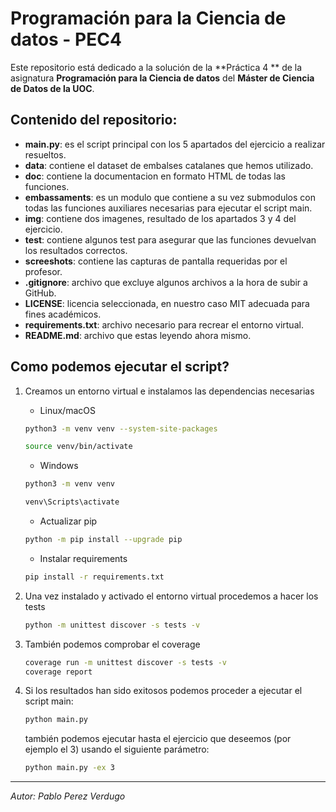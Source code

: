 # Programación para la Ciencia de datos - PEC4

 Este repositorio está dedicado a la solución de la **Práctica 4 ** de la asignatura **Programación para la Ciencia de datos** del **Máster de Ciencia de Datos de la UOC**.
 
## Contenido del repositorio:
- **main.py**: es el script principal con los 5 apartados del ejercicio a realizar resueltos.
- **data**: contiene el dataset de embalses catalanes que hemos utilizado.
- **doc**: contiene la documentacion en formato HTML de todas las funciones.
- **embassaments**: es un modulo que contiene a su vez submodulos con todas las funciones auxiliares necesarias para ejecutar el script main.
- **img**: contiene dos imagenes, resultado de los apartados 3 y 4 del ejercicio.
- **test**: contiene algunos test para asegurar que las funciones devuelvan los resultados correctos.
- **screeshots**: contiene las capturas de pantalla requeridas por el profesor.
- **.gitignore**: archivo que excluye algunos archivos a la hora de subir a GitHub.
- **LICENSE**: licencia seleccionada, en nuestro caso MIT adecuada para fines académicos.
- **requirements.txt**: archivo necesario para recrear el entorno virtual.
- **README.md**: archivo que estas leyendo ahora mismo.


## Como podemos ejecutar el script?

1. Creamos un entorno virtual e instalamos las dependencias necesarias

   - Linux/macOS
    ```bash
    python3 -m venv venv --system-site-packages

    source venv/bin/activate
    ```

   - Windows
    ```cmd
    python3 -m venv venv

    venv\Scripts\activate
    ```

   - Actualizar pip
    ```bash
    python -m pip install --upgrade pip
    ```
    - Instalar requirements
    ```bash
    pip install -r requirements.txt
    ```

2. Una vez instalado y activado el entorno virtual procedemos a hacer los tests
    ```bash
    python -m unittest discover -s tests -v
    ```

3. También podemos comprobar el coverage
    ```bash
    coverage run -m unittest discover -s tests -v
    coverage report
    ```

4. Si los resultados han sido exitosos podemos proceder a ejecutar el script main:
    ```bash
    python main.py
    ```
    también podemos ejecutar hasta el ejercicio que deseemos (por ejemplo el 3) usando el siguiente parámetro:
    ```bash
    python main.py -ex 3
    ```

---

*Autor: Pablo Perez Verdugo*
